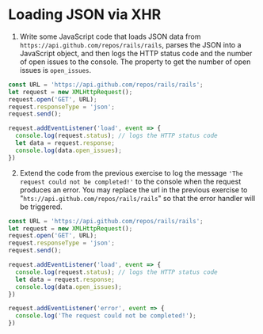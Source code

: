 # Loading JSON via XHR

1. Write some JavaScript code that loads JSON data from `https://api.github.com/repos/rails/rails`, parses the JSON into a JavaScript object, and then logs the HTTP status code and the number of open issues to the console. The property to get the number of open issues is `open_issues`.

```js
const URL = 'https://api.github.com/repos/rails/rails';
let request = new XMLHttpRequest();
request.open('GET', URL);
request.responseType = 'json';
request.send();

request.addEventListener('load', event => {
  console.log(request.status); // logs the HTTP status code
  let data = request.response;
  console.log(data.open_issues);
})
```

2. Extend the code from the previous exercise to log the message `'The request could not be completed!'` to the console when the request produces an error. You may replace the url in the previous exercise to "`hts://api.github.com/repos/rails/rails`" so that the error handler will be triggered.

```js
const URL = 'https://api.github.com/repos/rails/rails';
let request = new XMLHttpRequest();
request.open('GET', URL);
request.responseType = 'json';
request.send();

request.addEventListener('load', event => {
  console.log(request.status); // logs the HTTP status code
  let data = request.response;
  console.log(data.open_issues);
})

request.addEventListener('error', event => {
  console.log('The request could not be completed!');
})
```